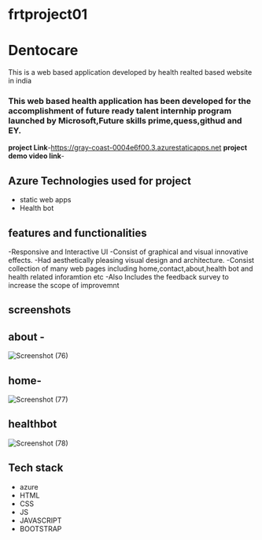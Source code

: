# frtproject01
# Dentocare
This is a web based application developed by health realted based website in india
### This web based health application has been developed for the accomplishment of future ready talent internhip program launched by Microsoft,Future skills prime,quess,githud and EY.
**project Link**-https://gray-coast-0004e6f00.3.azurestaticapps.net
**project demo video link**-

## Azure Technologies used for project
- static web apps
- Health bot

## features and functionalities
-Responsive and Interactive UI
-Consist of graphical and visual innovative effects.
-Had aesthetically pleasing visual design and architecture.
-Consist collection of many web pages including home,contact,about,health bot and health related inforamtion etc
-Also Includes the feedback survey to increase the scope of improvemnt
## screenshots
## about -
![Screenshot (76)](https://github.com/lakshmisowjanya48/frtproject01/assets/109742084/80fcf991-2db7-445e-a29f-221c1a38d151)

## home-

![Screenshot (77)](https://github.com/lakshmisowjanya48/frtproject01/assets/109742084/477a49be-4e19-466a-812c-6caf4d526cad)

## healthbot
![Screenshot (78)](https://github.com/lakshmisowjanya48/frtproject01/assets/109742084/ac5a7293-bfdc-47de-9afc-476201d08e9a)

## Tech stack
- azure
- HTML
- CSS
- JS
- JAVASCRIPT 
- BOOTSTRAP

